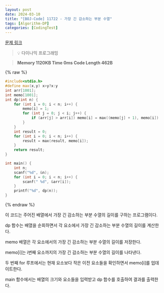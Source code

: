 ```yaml
---
layout: post
date: 2024-03-10
title: "[BOJ-Code] 11722 - 가장 긴 감소하는 부분 수열"
tags: [Algorithm-DP]
categories: [CodingTest]
---
```


[문제 링크](https://www.acmicpc.net/problem/11722)


> 💡 다이나믹 프로그래밍


> **Memory   1120KB                                   Time   0ms                                Code Length   462B**



{% raw %}
```c++
#include<stdio.h>
#define max(x,y) x>y?x:y
int arr[1001];
int memo[1001];
int dp(int n) {
	for (int i = 0; i < n; i++) {
		memo[i] = 1;
		for (int j = 0; j < i; j++) {
			if (arr[j] > arr[i]) memo[i] = max((memo[j] + 1), memo[i]);
		}
	}
	int result = 0;
	for (int i = 0; i < n; i++) {
		result = max(result, memo[i]);
	}
	return result;
}

int main() {
	int n;
	scanf("%d", &n);
	for (int i = 0; i < n; i++) {
		scanf(" %d", &arr[i]);
	}
	printf("%d", dp(n));
}
```
{% endraw %}



이 코드는 주어진 배열에서 가장 긴 감소하는 부분 수열의 길이를 구하는 프로그램이다.

dp 함수는 배열을 순회하면서 각 요소에서 가장 긴 감소하는 부분 수열의 길이를 계산한다.

memo 배열은 각 요소에서의 가장 긴 감소하는 부분 수열의 길이를 저장한다.

memo[i]는 i번째 요소까지의 가장 긴 감소하는 부분 수열의 길이를 나타낸다.

두 번째 for 루프에서는 현재 요소보다 작은 이전 요소들을 확인하면서 memo[i]를 업데이트한다.

main 함수에서는 배열의 크기와 요소들을 입력받고 dp 함수를 호출하여 결과를 출력한다.

